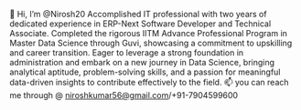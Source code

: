👋 Hi, I’m @Nirosh20
Accomplished IT professional with two years of dedicated experience in ERP-Next Software Developer and Technical Associate.
Completed the rigorous IITM Advance Professional Program in Master Data Science through Guvi, showcasing a commitment to upskilling and career transition.
Eager to leverage a strong foundation in administration and embark on a new journey in Data Science, bringing analytical aptitude, problem-solving skills, and a passion for meaningful data-driven insights to contribute effectively to the field.
📫 you can reach me through @ niroshkumar56@gmail.com/+91-7904599600

